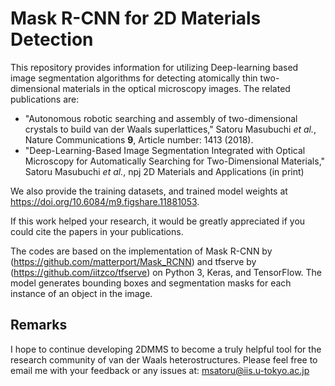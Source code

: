 # Mask R-CNN for 2D Materials Detection
This repository provides information for utilizing Deep-learning based image segmentation algorithms for detecting atomically thin two-dimensional materials in the optical microscopy images. The related publications are: 

* "Autonomous robotic searching and assembly of two-dimensional crystals to build van der Waals superlattices," Satoru Masubuchi *et al.*, Nature Communications **9**, Article number: 1413 (2018). 
* "Deep-Learning-Based Image Segmentation Integrated with Optical Microscopy for Automatically Searching for Two-Dimensional Materials," Satoru Masubuchi *et al.*, npj 2D Materials and Applications (in print)

We also provide the training datasets, and trained model weights at https://doi.org/10.6084/m9.figshare.11881053.

If this work helped your research, it would be greatly appreciated if you could cite the papers in your publications.

The codes are based on the implementation of Mask R-CNN by (https://github.com/matterport/Mask_RCNN) and tfserve by (https://github.com/iitzco/tfserve) on Python 3, Keras, and TensorFlow. The model generates bounding boxes and segmentation masks for each instance of an object in the image. 

## Remarks
I hope to continue developing 2DMMS to become a truly helpful tool for the research community of van der Waals heterostructures. Please feel free to email me with your feedback or any issues at: msatoru@iis.u-tokyo.ac.jp

